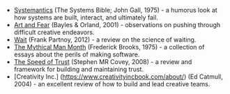 - [Systemantics](https://en.wikipedia.org/wiki/Systemantics) (The Systems Bible; John Gall, 1975) - a humorus look at how systems are built, interact, and ultimately fail.
- [Art and Fear](https://www.amazon.com/Art-Fear-Observations-Rewards-Artmaking/dp/0961454733) (Bayles & Orland, 2001) - observations on pushing through difficult creative endeavors. 
- [Wait](https://www.amazon.com/Wait-Science-Delay-Frank-Partnoy/dp/1610392477/ref=tmm_pap_swatch_0?_encoding=UTF8&qid=&sr=) (Frank Partnoy, 2012) - a review on the science of waiting.
- [The Mythical Man Month](https://en.wikipedia.org/wiki/The_Mythical_Man-Month) (Frederick Brooks, 1975) - a collection of essays about the perils of making software.
- [The Speed of Trust](https://www.amazon.com/SPEED-TRUST-Thing-Changes-Everything/dp/1416549005) (Stephen MR Covey, 2008) - a review and framework for building and maintaining trust.
- [Creativity Inc.] (https://www.creativityincbook.com/about/) (Ed Catmull, 2004) - an excellent review of how to build and lead creative teams.
